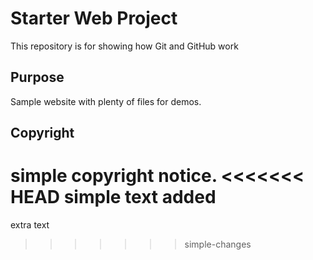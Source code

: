 # Starter Web Project

This repository is for showing how Git and GitHub work

## Purpose

Sample website with plenty of files for demos.

## Copyright

simple copyright notice.
<<<<<<< HEAD
simple text added
=======
extra text
>>>>>>> simple-changes
